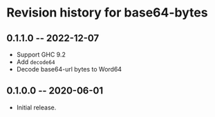 # Revision history for base64-bytes

## 0.1.1.0 -- 2022-12-07

* Support GHC 9.2
* Add `decode64`
* Decode base64-url bytes to Word64

## 0.1.0.0 -- 2020-06-01

* Initial release.
